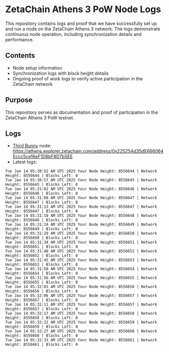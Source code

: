 # ZetaChain Athens 3 PoW Node Logs
This repository contains logs and proof that we have successfully set up and run a node on the ZetaChain Athens 3 network. The logs demonstrate continuous node operation, including synchronization details and performance.

## Contents
- Node setup information
- Synchronization logs with block height details
- Ongoing proof of work logs to verify active participation in the ZetaChain network

## Purpose
This repository serves as documentation and proof of participation in the ZetaChain Athens 3 PoW testnet.

## Logs

- [Third Bunny](https://thirdbunny.xyz/) node: https://athens.explorer.zetachain.com/address/0x225254d35dE666064Eccc5ce16eF1D8bF8D7b5EE
- Latest logs:
```
Tue Jan 14 05:30:52 AM UTC 2025 Your Node Height: 8556644 | Network Height: 8556644 | Blocks Left: 0
Tue Jan 14 05:30:57 AM UTC 2025 Your Node Height: 8556645 | Network Height: 8556645 | Blocks Left: 0
Tue Jan 14 05:31:02 AM UTC 2025 Your Node Height: 8556646 | Network Height: 8556646 | Blocks Left: 0
Tue Jan 14 05:31:08 AM UTC 2025 Your Node Height: 8556647 | Network Height: 8556647 | Blocks Left: 0
Tue Jan 14 05:31:13 AM UTC 2025 Your Node Height: 8556647 | Network Height: 8556647 | Blocks Left: 0
Tue Jan 14 05:31:18 AM UTC 2025 Your Node Height: 8556648 | Network Height: 8556648 | Blocks Left: 0
Tue Jan 14 05:31:24 AM UTC 2025 Your Node Height: 8556649 | Network Height: 8556649 | Blocks Left: 0
Tue Jan 14 05:31:29 AM UTC 2025 Your Node Height: 8556650 | Network Height: 8556650 | Blocks Left: 0
Tue Jan 14 05:31:34 AM UTC 2025 Your Node Height: 8556651 | Network Height: 8556651 | Blocks Left: 0
Tue Jan 14 05:31:40 AM UTC 2025 Your Node Height: 8556652 | Network Height: 8556652 | Blocks Left: 0
Tue Jan 14 05:31:45 AM UTC 2025 Your Node Height: 8556653 | Network Height: 8556653 | Blocks Left: 0
Tue Jan 14 05:31:50 AM UTC 2025 Your Node Height: 8556654 | Network Height: 8556654 | Blocks Left: 0
Tue Jan 14 05:31:56 AM UTC 2025 Your Node Height: 8556655 | Network Height: 8556655 | Blocks Left: 0
Tue Jan 14 05:32:01 AM UTC 2025 Your Node Height: 8556656 | Network Height: 8556656 | Blocks Left: 0
Tue Jan 14 05:32:06 AM UTC 2025 Your Node Height: 8556657 | Network Height: 8556657 | Blocks Left: 0
Tue Jan 14 05:32:11 AM UTC 2025 Your Node Height: 8556657 | Network Height: 8556657 | Blocks Left: 0
Tue Jan 14 05:32:17 AM UTC 2025 Your Node Height: 8556658 | Network Height: 8556658 | Blocks Left: 0
Tue Jan 14 05:32:22 AM UTC 2025 Your Node Height: 8556659 | Network Height: 8556659 | Blocks Left: 0
Tue Jan 14 05:32:27 AM UTC 2025 Your Node Height: 8556660 | Network Height: 8556660 | Blocks Left: 0
Tue Jan 14 05:32:33 AM UTC 2025 Your Node Height: 8556661 | Network Height: 8556661 | Blocks Left: 0
```
